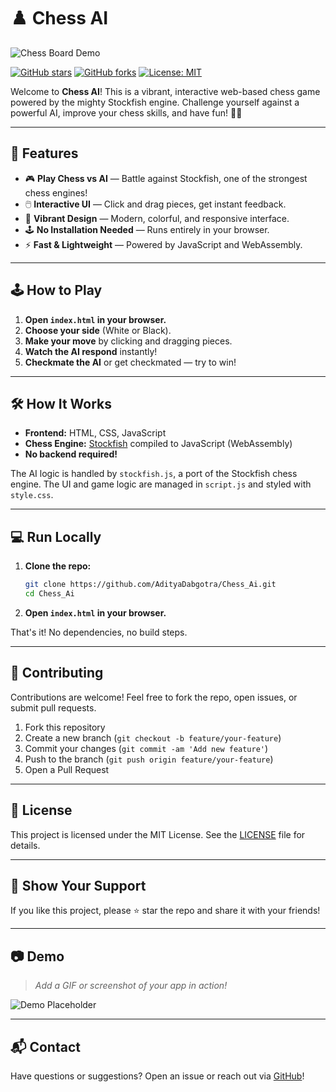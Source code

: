 # ♟️ Chess AI

![Chess Board Demo](demo.gif)

[![GitHub stars](https://img.shields.io/github/stars/yourusername/Chess_Ai?style=social)](https://github.com/yourusername/Chess_Ai/stargazers)
[![GitHub forks](https://img.shields.io/github/forks/yourusername/Chess_Ai?style=social)](https://github.com/yourusername/Chess_Ai/network)
[![License: MIT](https://img.shields.io/badge/License-MIT-yellow.svg)](LICENSE)

Welcome to **Chess AI**! This is a vibrant, interactive web-based chess game powered by the mighty Stockfish engine. Challenge yourself against a powerful AI, improve your chess skills, and have fun! 🧠✨

---

## 🚀 Features

- 🎮 **Play Chess vs AI** — Battle against Stockfish, one of the strongest chess engines!
- 🖱️ **Interactive UI** — Click and drag pieces, get instant feedback.
- 🌈 **Vibrant Design** — Modern, colorful, and responsive interface.
- 🕹️ **No Installation Needed** — Runs entirely in your browser.
- ⚡ **Fast & Lightweight** — Powered by JavaScript and WebAssembly.

---

## 🕹️ How to Play

1. **Open `index.html` in your browser.**
2. **Choose your side** (White or Black).
3. **Make your move** by clicking and dragging pieces.
4. **Watch the AI respond** instantly!
5. **Checkmate the AI** or get checkmated — try to win!

---

## 🛠️ How It Works

- **Frontend:** HTML, CSS, JavaScript
- **Chess Engine:** [Stockfish](https://stockfishchess.org/) compiled to JavaScript (WebAssembly)
- **No backend required!**

The AI logic is handled by `stockfish.js`, a port of the Stockfish chess engine. The UI and game logic are managed in `script.js` and styled with `style.css`.

---

## 💻 Run Locally

1. **Clone the repo:**
   ```bash
   git clone https://github.com/AdityaDabgotra/Chess_Ai.git
   cd Chess_Ai
   ```
2. **Open `index.html` in your browser.**

That's it! No dependencies, no build steps.

---

## 🤝 Contributing

Contributions are welcome! Feel free to fork the repo, open issues, or submit pull requests.

1. Fork this repository
2. Create a new branch (`git checkout -b feature/your-feature`)
3. Commit your changes (`git commit -am 'Add new feature'`)
4. Push to the branch (`git push origin feature/your-feature`)
5. Open a Pull Request

---

## 📄 License

This project is licensed under the MIT License. See the [LICENSE](LICENSE) file for details.

---

## 🌟 Show Your Support

If you like this project, please ⭐ star the repo and share it with your friends!

---

## 📷 Demo

> _Add a GIF or screenshot of your app in action!_

![Demo Placeholder](https://via.placeholder.com/600x400?text=Chess+AI+Demo)

---

## 📬 Contact

Have questions or suggestions? Open an issue or reach out via [GitHub](https://github.com/yourusername/Chess_Ai)! 